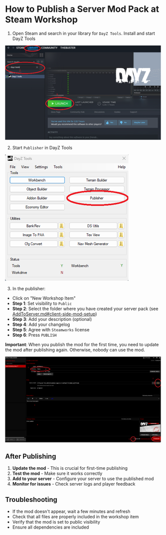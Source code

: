 # How to Publish a Server Mod Pack at Steam Workshop

1. Open Steam and search in your library for `DayZ Tools`. Install and start DayZ Tools

![The Mod Base](./images/steam_dayz_tools.png)

2. Start `Publisher` in DayZ Tools

![The Mod Base](./images/start_publisher.png)

3. In the publisher:
- Click on "New Workshop Item"
- **Step 1**: Set visibility to `Public`
- **Step 2**: Select the folder where you have created your server pack (see [AddToServer.md#client-side-mod-setup](AddToServer.md#client-side-mod-setup))
- **Step 3**: Add your description (optional)
- **Step 4**: Add your changelog
- **Step 5**: Agree with `Steamworks` license
- **Step 6**: Press `PUBLISH`

**Important**: When you publish the mod for the first time, you need to update the mod after publishing again. Otherwise, nobody can use the mod.

![The Mod Base](./images/dayz_publisher.png)

## After Publishing

1. **Update the mod** - This is crucial for first-time publishing
2. **Test the mod** - Make sure it works correctly
3. **Add to your server** - Configure your server to use the published mod
4. **Monitor for issues** - Check server logs and player feedback

## Troubleshooting

- If the mod doesn't appear, wait a few minutes and refresh
- Check that all files are properly included in the workshop item
- Verify that the mod is set to public visibility
- Ensure all dependencies are included
